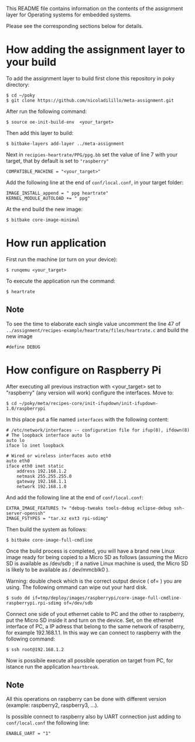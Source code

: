 This README file contains information on the contents of the assignment layer for Operating systems for embedded systems.

Please see the corresponding sections below for details.


# How adding the assignment layer to your build

To add the assignment layer to build first clone this repository in poky directory:

```
$ cd ~/poky
$ git clone https://github.com/nicoladilillo/meta-assignment.git
```

After run the following command:
```
$ source oe-init-build-env  <your_target>
```

Then add this layer to build:
```
$ bitbake-layers add-layer ../meta-assignment
```

Next in ``recipies-heartrate/PPG/ppg.bb`` set the value of line 7 with your target, that by default is set to ``"raspberry"``
```
COMPATIBLE_MACHINE = "<your_target>"
```

Add the following line at the end of ``conf/local.conf``, in your target folder:
```
IMAGE_INSTALL_append = " ppg heartrate"
KERNEL_MODULE_AUTOLOAD += " ppg"
```

At the end build the new image:
```
$ bitbake core-image-minimal
```

# How run application
First run the machine (or turn on your device):
```
$ runqemu <your_target>
```

To execute the application run the command:
```
$ heartrate
```

## Note

To see the time to elaborate each single value uncomment the line 47 of ``../assignment/recipes-example/heartrate/files/heartrate.c`` and build the new image
```
#define DEBUG
```

# How configure on Raspberry Pi

After executing all previous instraction with <your_target> set to "raspberry" (any version will work) configure the interfaces. Move to:
```
$ cd ~/poky/meta/recipes-core/init-ifupdown/init-ifupdown-1.0/raspberrypi
```

In this place put a file named ``interfaces`` with the following content:
```
# /etc/network/interfaces -- configuration file for ifup(8), ifdown(8)
# The loopback interface auto lo
auto lo
iface lo inet loopback

# Wired or wireless interfaces auto eth0
auto eth0
iface eth0 inet static
	address 192.168.1.2
	netmask 255.255.255.0
	gateway 192.168.1.1
	network 192.168.1.0
```

And add the following line at the end of ``conf/local.conf``:
```
EXTRA_IMAGE_FEATURES ?= "debug-tweaks tools-debug eclipse-debug ssh-server-openssh"
IMAGE_FSTYPES = "tar.xz ext3 rpi-sdimg"
```

Then build the system as follows:
```
$ bitbake core-image-full-cmdline
```

Once the build process is completed, you will have a brand new Linux image ready for being copied to a Micro SD as
follows (assuming the Micro SD is available as /dev/sdb ; if a native Linux machine is used, the Micro SD is likely to
be available as / dev/mmcblk0 ).

Warning: double check which is the correct output device ( of=<output device> ) you are using. The following ommand can wipe out your hard disk.
```
$ sudo dd if=tmp/deploy/images/raspberrypi/core-image-full-cmdline-raspberrypi.rpi-sdimg of=/dev/sdb
```

Connect one side of yout ethernet cable to PC and the other to raspberry, put the Micro SD inside it and turn on the device. Set, on the ethernet interface of PC, a IP adress that belong to the same network of raspberry, for example 192.168.1.1. In this way we can connect to raspberry with the following command:
```
$ ssh root@192.168.1.2
```

Now is possibile execute all possible operation on target from PC, for istance run the application ``heartbreak``.

## Note

All this operations on raspberry can be done with different version (example: raspberry2, raspberry3, ...).

Is possible connect to raspberry also by UART connection just adding to ``conf/local.conf`` the following line:
```
ENABLE_UART = "1"
```